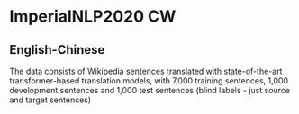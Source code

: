 # ImperialNLP2020 CW
## English-Chinese

The data consists of Wikipedia sentences translated with state-of-the-art transformer-based translation models, with 7,000 training sentences, 1,000 development sentences and 1,000 test sentences (blind labels - just source and target sentences)